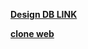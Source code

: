 **[Design DB LINK](https://app.eraser.io/workspace/3wchKMjNLxvBhSTnKoe2)**

**[clone web](https://realworld-fsd.netlify.app/)**
